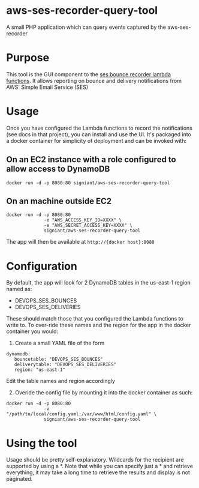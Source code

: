# aws-ses-recorder-query-tool
A small PHP application which can query events captured by the aws-ses-recorder

# Purpose
This tool is the GUI component to the [ses bounce recorder lambda functions](https://github.com/Signiant/aws-ses-recorder).  It allows reporting on bounce and delivery notifications from AWS' Simple Email Service (SES)

# Usage
Once you have configured the Lambda functions to record the notifications (see docs in that project), you can install and use the UI.  It's packaged into a docker container for simplicity of deployment and can be invoked with:

## On an EC2 instance with a role configured to allow access to DynamoDB
```
docker run -d -p 8080:80 signiant/aws-ses-recorder-query-tool
```
## On an machine outside EC2
```
docker run -d -p 8080:80
              -e "AWS_ACCESS_KEY_ID=XXXX" \
              -e "AWS_SECRET_ACCESS_KEY=XXXX" \
              signiant/aws-ses-recorder-query-tool
```

The app will then be available at ```http://{docker host}:8080```

# Configuration
By default, the app will look for 2 DynamoDB tables in the us-east-1 region named as:

* DEVOPS_SES_BOUNCES
* DEVOPS_SES_DELIVERIES

These should match those that you configured the Lambda functions to write to.  To over-ride these names and the region for the app in the docker container you would:

1) Create a small YAML file of the form

```
dynamodb:
   bouncetable: "DEVOPS_SES_BOUNCES"
   deliverytable: "DEVOPS_SES_DELIVERIES"
   region: "us-east-1"
```
Edit the table names and region accordingly

2) Overide the config file by mounting it into the docker container as such:
```
docker run -d -p 8080:80
              -v "/path/to/local/config.yaml:/var/www/html/config.yaml" \
              signiant/aws-ses-recorder-query-tool
```

# Using the tool
Usage should be pretty self-explanatory.  Wildcards for the recipient are supported by using a *.  Note that while you can specify just a * and retrieve everything, it may take a long time to retrieve the results and display is not paginated. 
